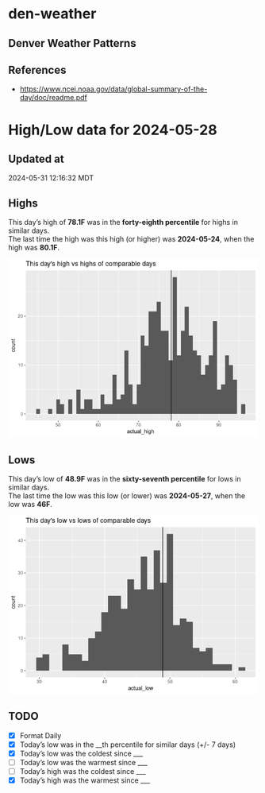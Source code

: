 # den-weather


## Denver Weather Patterns

## References

- <https://www.ncei.noaa.gov/data/global-summary-of-the-day/doc/readme.pdf>

# High/Low data for 2024-05-28

## Updated at

2024-05-31 12:16:32 MDT

## Highs

This day’s high of **78.1F** was in the **forty-eighth percentile** for
highs in similar days.  
The last time the high was this high (or higher) was **2024-05-24**,
when the high was **80.1F**.

![](readme_files/figure-commonmark/unnamed-chunk-4-1.png)

## Lows

This day’s low of **48.9F** was in the **sixty-seventh percentile** for
lows in similar days.  
The last time the low was this low (or lower) was **2024-05-27**, when
the low was **46F**.

![](readme_files/figure-commonmark/unnamed-chunk-6-1.png)

## TODO

- [x] Format Daily
- [x] Today’s low was in the \_\_th percentile for similar days (+/- 7
  days)
- [x] Today’s low was the coldest since \_\_\_
- [ ] Today’s low was the warmest since \_\_\_
- [ ] Today’s high was the coldest since \_\_\_
- [x] Today’s high was the warmest since \_\_\_
